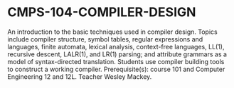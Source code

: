 # CMPS-104-COMPILER-DESIGN
An introduction to the basic techniques used in compiler design. Topics include compiler structure, symbol tables, regular expressions and languages, finite automata, lexical analysis, context-free languages, LL(1), recursive descent, LALR(1), and LR(1) parsing; and attribute grammars as a model of syntax-directed translation. Students use compiler building tools to construct a working compiler. Prerequisite(s): course 101 and Computer Engineering 12 and 12L. Teacher Wesley Mackey.
